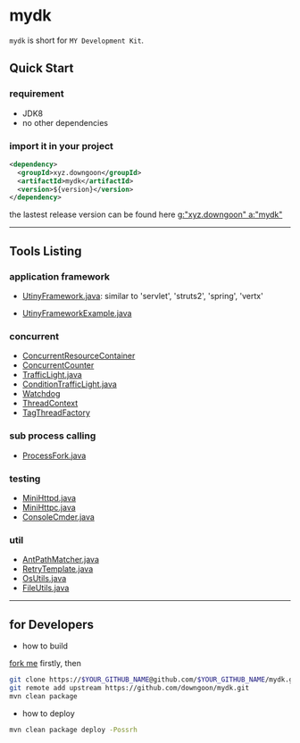 # mydk

``mydk`` is short for ``MY Development Kit``.

## Quick Start

### requirement

- JDK8
- no other dependencies

### import it in your project

``` xml
<dependency>
  <groupId>xyz.downgoon</groupId>
  <artifactId>mydk</artifactId>
  <version>${version}</version>
</dependency>
```

the lastest release version can be found here [g:"xyz.downgoon" a:"mydk"](http://search.maven.org/#search%7Cga%7C1%7Cg%3A%22xyz.downgoon%22%20a%3A%22mydk%22)

----

## Tools Listing

### application framework

- [UtinyFramework.java](src/test/java/xyz/downgoon/mydk/framework/utiny/UtinyFrameworkTest.java): similar to 'servlet', 'struts2', 'spring', 'vertx'

- [UtinyFrameworkExample.java](src/test/java/xyz/downgoon/mydk/example/UtinyFrameworkExample.java)

### concurrent

- [ConcurrentResourceContainer](src/test/java/xyz/downgoon/mydk/concurrent/ConcurrentResourceContainerTest.java)
- [ConcurrentCounter](src/test/java/xyz/downgoon/mydk/concurrent/ConcurrentCounterTest.java)
- [TrafficLight.java](src/test/java/xyz/downgoon/mydk/concurrent/TrafficLightTest.java)
- [ConditionTrafficLight.java](src/test/java/xyz/downgoon/mydk/concurrent/ConditionTrafficLightTest.java)
- [Watchdog](src/test/java/xyz/downgoon/mydk/concurrent/WatchdogDemo.java)
- [ThreadContext](src/test/java/xyz/downgoon/mydk/concurrent/ThreadContextTest.java)
- [TagThreadFactory](src/test/java/xyz/downgoon/mydk/concurrent/TagThreadFactoryTest.java)

### sub process calling

- [ProcessFork.java](src/test/java/xyz/downgoon/mydk/process/ProcessForkTest.java)

### testing

- [MiniHttpd.java](src/main/java/xyz/downgoon/mydk/testing/MiniHttpd.java)
- [MiniHttpc.java](src/main/java/xyz/downgoon/mydk/testing/MiniHttpc.java)
- [ConsoleCmder.java](src/main/java/xyz/downgoon/mydk/testing/ConsoleCmder.java)


### util

- [AntPathMatcher.java](src/test/java/xyz/downgoon/mydk/util/AntPathMatcherTest.java)
- [RetryTemplate.java](src/test/java/xyz/downgoon/mydk/util/RetryTemplateTest.java)
- [OsUtils.java](src/main/java/xyz/downgoon/mydk/util/OsUtils.java)
- [FileUtils.java](src/test/java/xyz/downgoon/mydk/util/FileUtilsTest.java)




---

## for Developers

- how to build

[fork me](https://github.com/downgoon/mydk#fork-destination-box) firstly, then

``` bash
git clone https://$YOUR_GITHUB_NAME@github.com/$YOUR_GITHUB_NAME/mydk.git
git remote add upstream https://github.com/downgoon/mydk.git
mvn clean package
```

- how to deploy

``` bash
mvn clean package deploy -Possrh
```
